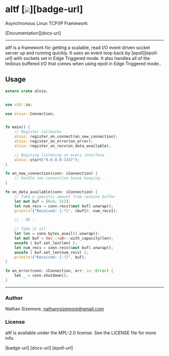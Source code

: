 # altf [<img src="https://travis-ci.org/nathansizemore/altf.svg">][badge-url]

Asynchronous Linux TCP/IP Framework

[Documentation][docs-url]

---

altf is a framework for getting a scalable, read I/O event driven socket server
up and running quickly. It uses an event loop back by [epoll][epoll-url] with
sockets set in Edge Triggered mode. It also handles all of the tedious buffered
I/O that comes when using epoll in Edge Triggered mode..

## Usage

``` rust
extern crate alnio;


use std::io;

use alnio::Connection;


fn main() {
    // Register callbacks
    alnio::register_on_connect(on_new_connection);
    alnio::register_on_error(on_error);
    alnio::register_on_recv(on_data_available);

    // Begining listening on every interface
    alnio::start("0.0.0.0:1337");
}

fn on_new_connection(conn: &Connection) {
    // Handle new connection house keeping...
}

fn on_data_available(conn: &Connection) {
    // Take a specific amount from receive buffer
    let mut buf = [0u8; 512];
    let num_recv = conn.recv(&mut buf).unwrap();
    println!("Received: {:?}", &buf[0..num_recv]);

    // - OR -

    // Take it all
    let len = conn.bytes_avail().unwrap();
    let mut buf = Vec::<u8>::with_capacity(len);
    unsafe { buf.set_len(len) };
    let num_recv = conn.recv(&mut buf).unwrap();
    unsafe { buf.set_len(num_recv) };
    println!("Received: {:?}", buf);
}

fn on_error(conn: &Connection, err: io::Error) {
    let _ = conn.shutdown();
}
```

---

### Author

Nathan Sizemore, nathanrsizemore@gmail.com

### License

altf is available under the MPL-2.0 license. See the LICENSE file for more info.


[badge-url]
[docs-url]
[epoll-url]
